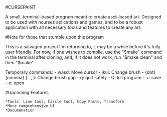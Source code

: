 #CURSEPAINT

A small, terminal-based program meant to create ascii-based art. Designed to be used with ncurses aplications and games, and to be a robust application with all necessary tools and features to create any art. 

#Note for those that stumble upon this program

This is a salvaged project I'm returning to, it may be a while before it's fully user friendly. For now, if one wishes to compile, use the "$make" command in the terminal after cloning, and, if it does not work, run "$make clean" and then "$make". 

Temporary commands: 
 	- wasd: Move cursor
	- jkui: Change brush
	- {dot} {comma} ( . , ): Change brush gap
 	- q: quit safely
	- Q: kill program
	- +: save
	- o: open

#Upcoming Features

	*Tools: Line tool, Circle tool, Copy Paste, Transform
	*More comprehensive UI
	*Documenation  